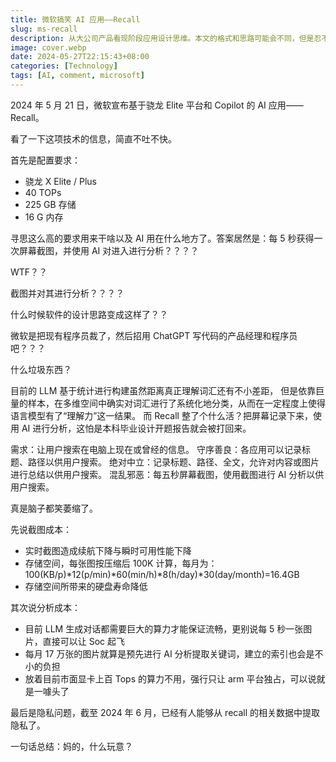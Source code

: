 ```yaml
---
title: 微软搞笑 AI 应用——Recall
slug: ms-recall
description: 从大公司产品看现阶段应用设计思维。本文的格式和思路可能会不同，但是忍不住喷啊。
image: cover.webp
date: 2024-05-27T22:15:43+08:00
categories: [Technology]
tags: [AI, comment, microsoft]
---
```


2024 年 5 月 21 日，微软宣布基于骁龙 Elite 平台和 Copilot 的 AI 应用——Recall。

看了一下这项技术的信息，简直不吐不快。

首先是配置要求：

- 骁龙 X Elite / Plus
- 40 TOPs
- 225 GB 存储
- 16 G 内存

寻思这么高的要求用来干啥以及 AI 用在什么地方了。答案居然是：每 5 秒获得一次屏幕截图，并使用 AI 对进入进行分析？？？？

WTF？？

截图并对其进行分析？？？？

什么时候软件的设计思路变成这样了？？

微软是把现有程序员裁了，然后招用 ChatGPT 写代码的产品经理和程序员吧？？？

什么垃圾东西？

目前的 LLM 基于统计进行构建虽然距离真正理解词汇还有不小差距，
但是依靠巨量的样本，在多维空间中确实对词汇进行了系统化地分类，从而在一定程度上使得语言模型有了“理解力”这一结果。
而 Recall 整了个什么活？把屏幕记录下来，使用 AI 进行分析，这怕是本科毕业设计开题报告就会被打回来。

需求：让用户搜索在电脑上现在或曾经的信息。
守序善良：各应用可以记录标题、路径以供用户搜索。
绝对中立：记录标题、路径、全文，允许对内容或图片进行总结以供用户搜索。
混乱邪恶：每五秒屏幕截图，使用截图进行 AI 分析以供用户搜索。

真是脑子都笑萎缩了。

先说截图成本：

- 实时截图造成续航下降与瞬时可用性能下降
- 存储空间，每张图按压缩后 100K 计算，每月为：100(KB/p)*12(p/min)*60(min/h)*8(h/day)*30(day/month)=16.4GB
- 存储空间所带来的硬盘寿命降低

其次说分析成本：

- 目前 LLM 生成对话都需要巨大的算力才能保证流畅，更别说每 5 秒一张图片，直接可以让 Soc 起飞
- 每月 17 万张的图片就算是预先进行 AI 分析提取关键词，建立的索引也会是不小的负担
- 放着目前市面显卡上百 Tops 的算力不用，强行只让 arm 平台独占，可以说就是一噱头了

最后是隐私问题，截至 2024 年 6 月，已经有人能够从 recall 的相关数据中提取隐私了。

一句话总结：妈的，什么玩意？
